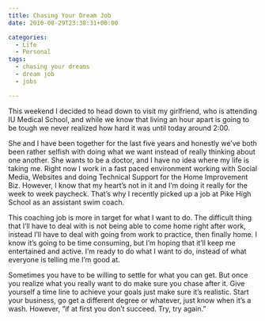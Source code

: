 ```yaml
---
title: Chasing Your Dream Job
date: 2010-08-29T23:38:31+00:00

categories:
  - Life
  - Personal
tags:
  - chasing your dreams
  - dream job
  - jobs

---
```

This weekend I decided to head down to visit my girlfriend, who is attending IU Medical School, and while we know that living an hour apart is going to be tough we never realized how hard it was until today around 2:00.

She and I have been together for the last five years and honestly we&#8217;ve both been rather selfish with doing what we want instead of really thinking about one another. She wants to be a doctor, and I have no idea where my life is taking me. Right now I work in a fast paced environment working with Social Media, Websites and doing Technical Support for the Home Improvement Biz. However, I know that my heart&#8217;s not in it and I&#8217;m doing it really for the week to week paycheck. That&#8217;s why I recently picked up a job at Pike High School as an assistant swim coach.

This coaching job is more in target for what I want to do. The difficult thing that I&#8217;ll have to deal with is not being able to come home right after work, instead I&#8217;ll have to deal with going from work to practice, then finally home. I know it&#8217;s going to be time consuming, but I&#8217;m hoping that it&#8217;ll keep me entertained and active. I&#8217;m ready to do what I want to do, instead of what everyone is telling me I&#8217;m good at.

Sometimes you have to be willing to settle for what you can get. But once you realize what you really want to do make sure you chase after it. Give yourself a time line to achieve your goals just make sure it&#8217;s realistic. Start your business, go get a different degree or whatever, just know when it&#8217;s a wash. However, &#8220;if at first you don&#8217;t succeed. Try, try again.&#8221;
